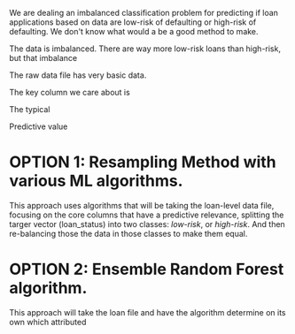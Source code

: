 

We are dealing an imbalanced classification problem for predicting if loan applications based on data are low-risk of defaulting or high-risk of defaulting. We don't know what would a be a good method to make. 

The data is imbalanced. There are way more low-risk loans than high-risk, but that imbalance



The raw data file has very basic data. 

The key column we care about is 

The typical 

Predictive value 


# OPTION 1: Resampling Method with various ML algorithms. 

This approach uses algorithms that will be taking the loan-level data file, focusing on the core columns that have a predictive relevance, splitting the targer vector (loan_status) into two classes: *low-risk*, or *high-risk*. And then re-balancing those the data in those classes  to make them equal.   



# OPTION 2: Ensemble Random Forest algorithm.

This approach will take the loan file and have the algorithm determine on its own  which attributed 

